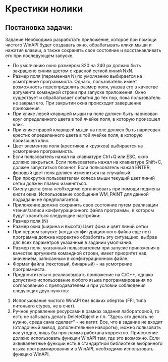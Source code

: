 # Крестики нолики
## Постановка задачи: 
Задание
Необходимо разработать приложение, которое при помощи чистого WinAPI будет создавать окно, обрабатывать клики мыши и нажатия клавиш, а также сохранять свое состояние и восстанавливать его при последующем запуске.
- По умолчанию окно размером 320 на 240 px должно быть закрашено
синим цветом с красной сеткой линий NxN.
- Размер поля (переменная N) по умолчанию выбирается на усмотрение программиста. Однако, пользователь имеет возможность переопределить размер поля,
указав его в качестве аргумента командной строки при запуске приложения. Окно существует и обрабатывает события до тех пор, пока пользователь не закрыл его. При закрытии окна происходит завершение приложения.
- При клике левой клавишей мыши на поле должен быть нарисован
круг определенного цвета в той ячейке поля, в которую произошел клик.
- При клике правой клавишей мыши на поле должен быть нарисован крестик определенного цвета в той ячейке поля, в которую произошел клик.
- Цвет элементов поля (крестиков и кружков) выбирается на усмотрение программиста.
- Если пользователь нажал на клавиатуре Ctrl+Q или ESC, окно должно закрыться. Если пользователь нажал на клавиатуре Shift+C, должен запуститься блокнот. Если пользователь нажал ENTER, фоновый цвет поля должен измениться на случайный.
- При прокрутке пользователем колеса мыши текущий цвет линий сетки должен плавно изменяться.
- Смену цвета фона необходимо организовать при помощи подмены кисти окна. Использование сообщения WM_PAINT для данной подзадачи не предполагается.
- Приложение должно сохранять свое состояние путем реализации чтения/записи конфигурационного файла программы, в котором будут храниться следующие настройки:
- Размер поля (N)
- Размер окна (ширина и высота) Цвет фона и цвет линий сетки
- При первом запуске (когда конфигурационного файла еще нет) программа должна корректно обработать эту ситуаццию,
выбрав для всех параметров указанные в задании умолчания.
- Размер поля, указанный пользователем при запуске приложения в качестве аргумента командной строки, имеет приоритет
над значением, записанным в конфигурационном файле.
- Формат файла (текстовый, бинарный) - на усмотрение программиста.
- Предпочтительно реализовывать приложение на C/C++, однако допустимо использование любого языка программирования по согласованию с преподавателем и при условии соблюдения следующих двух пунктов:
1. Использование чистого WinAPI без всяких оберток (FFI, типа питоньего ctypes, не в счет).
2. Ручное управление ресурсами в рамках задания лабораторной, то есть не забывать делать DeleteObject и т.п. "Здесь это делать не нужно, среда сама сделает" - не катит. Все, что в задание не входит (отладочный вывод, дополнительные навороты), можно пользовать как угодно, лишь бы программа работала корректно.
Приложение должно использовать функции WinAPI там, где это возможно. Если эквивалентные функции есть в стандартной библиотеке
выбранного языка программирования и в WinAPI, необходимо использовать функцию WinAPI.

